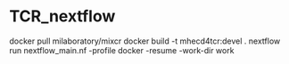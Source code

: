 # TCR_nextflow

docker pull milaboratory/mixcr
docker build -t mhecd4tcr:devel .
nextflow run nextflow_main.nf -profile docker -resume -work-dir work